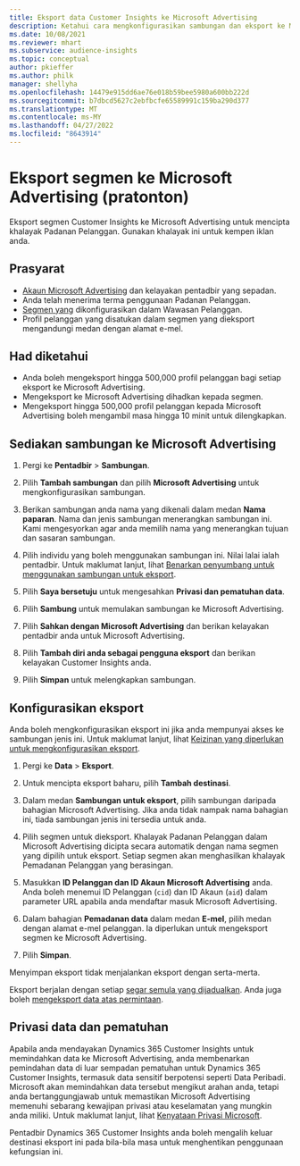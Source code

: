 ```yaml
---
title: Eksport data Customer Insights ke Microsoft Advertising
description: Ketahui cara mengkonfigurasikan sambungan dan eksport ke Microsoft Advertising.
ms.date: 10/08/2021
ms.reviewer: mhart
ms.subservice: audience-insights
ms.topic: conceptual
author: pkieffer
ms.author: philk
manager: shellyha
ms.openlocfilehash: 14479e915dd6ae76e018b59bee5980a600bb222d
ms.sourcegitcommit: b7dbcd5627c2ebfbcfe65589991c159ba290d377
ms.translationtype: MT
ms.contentlocale: ms-MY
ms.lasthandoff: 04/27/2022
ms.locfileid: "8643914"
---
```

# <a name="export-segments-to-microsoft-advertising-preview"></a>Eksport segmen ke Microsoft Advertising (pratonton)

Eksport segmen Customer Insights ke Microsoft Advertising untuk mencipta khalayak Padanan Pelanggan. Gunakan khalayak ini untuk kempen iklan anda.

## <a name="prerequisites"></a>Prasyarat

-   [Akaun Microsoft Advertising](https://ads.microsoft.com/) dan kelayakan pentadbir yang sepadan.
-   Anda telah menerima terma penggunaan Padanan Pelanggan. 
-   [Segmen yang](segments.md) dikonfigurasikan dalam Wawasan Pelanggan.
-   Profil pelanggan yang disatukan dalam segmen yang dieksport mengandungi medan dengan alamat e-mel.

## <a name="known-limitations"></a>Had diketahui

- Anda boleh mengeksport hingga 500,000 profil pelanggan bagi setiap eksport ke Microsoft Advertising.
- Mengeksport ke Microsoft Advertising dihadkan kepada segmen.
- Mengeksport hingga 500,000 profil pelanggan kepada Microsoft Advertising boleh mengambil masa hingga 10 minit untuk dilengkapkan. 


## <a name="set-up-the-connection-to-microsoft-advertising"></a>Sediakan sambungan ke Microsoft Advertising

1. Pergi ke **Pentadbir** > **Sambungan**.

1. Pilih **Tambah sambungan** dan pilih **Microsoft Advertising** untuk mengkonfigurasikan sambungan.

1. Berikan sambungan anda nama yang dikenali dalam medan **Nama paparan**. Nama dan jenis sambungan menerangkan sambungan ini. Kami mengesyorkan agar anda memilih nama yang menerangkan tujuan dan sasaran sambungan.

1. Pilih individu yang boleh menggunakan sambungan ini. Nilai lalai ialah pentadbir. Untuk maklumat lanjut, lihat [Benarkan penyumbang untuk menggunakan sambungan untuk eksport](connections.md#allow-contributors-to-use-a-connection-for-exports).

1. Pilih **Saya bersetuju** untuk mengesahkan **Privasi dan pematuhan data**.

1. Pilih **Sambung** untuk memulakan sambungan ke Microsoft Advertising.

1. Pilih **Sahkan dengan Microsoft Advertising** dan berikan kelayakan pentadbir anda untuk Microsoft Advertising.

1. Pilih **Tambah diri anda sebagai pengguna eksport** dan berikan kelayakan Customer Insights anda.

1. Pilih **Simpan** untuk melengkapkan sambungan.

## <a name="configure-an-export"></a>Konfigurasikan eksport

Anda boleh mengkonfigurasikan eksport ini jika anda mempunyai akses ke sambungan jenis ini. Untuk maklumat lanjut, lihat [Keizinan yang diperlukan untuk mengkonfigurasikan eksport](export-destinations.md#set-up-a-new-export).

1. Pergi ke **Data** > **Eksport**.

1. Untuk mencipta eksport baharu, pilih **Tambah destinasi**.

1. Dalam medan **Sambungan untuk eksport**, pilih sambungan daripada bahagian Microsoft Advertising. Jika anda tidak nampak nama bahagian ini, tiada sambungan jenis ini tersedia untuk anda.

1. Pilih segmen untuk dieksport. Khalayak Padanan Pelanggan dalam Microsoft Advertising dicipta secara automatik dengan nama segmen yang dipilih untuk eksport. Setiap segmen akan menghasilkan khalayak Pemadanan Pelanggan yang berasingan. 

1. Masukkan **ID Pelanggan dan ID Akaun Microsoft Advertising** anda. Anda boleh menemui ID Pelanggan (`cid`) dan ID Akaun (`aid`) dalam parameter URL apabila anda mendaftar masuk Microsoft Advertising.

1. Dalam bahagian **Pemadanan data** dalam medan **E-mel**, pilih medan dengan alamat e-mel pelanggan. Ia diperlukan untuk mengeksport segmen ke Microsoft Advertising.

1. Pilih **Simpan**.

Menyimpan eksport tidak menjalankan eksport dengan serta-merta.

Eksport berjalan dengan setiap [segar semula yang dijadualkan](system.md#schedule-tab). Anda juga boleh [mengeksport data atas permintaan](export-destinations.md#run-exports-on-demand). 


## <a name="data-privacy-and-compliance"></a>Privasi data dan pematuhan

Apabila anda mendayakan Dynamics 365 Customer Insights untuk memindahkan data ke Microsoft Advertising, anda membenarkan pemindahan data di luar sempadan pematuhan untuk Dynamics 365 Customer Insights, termasuk data sensitif berpotensi seperti Data Peribadi. Microsoft akan memindahkan data tersebut mengikut arahan anda, tetapi anda bertanggungjawab untuk memastikan Microsoft Advertising memenuhi sebarang kewajipan privasi atau keselamatan yang mungkin anda miliki. Untuk maklumat lanjut, lihat [Kenyataan Privasi Microsoft](https://go.microsoft.com/fwlink/?linkid=396732).

Pentadbir Dynamics 365 Customer Insights anda boleh mengalih keluar destinasi eksport ini pada bila-bila masa untuk menghentikan penggunaan kefungsian ini.
